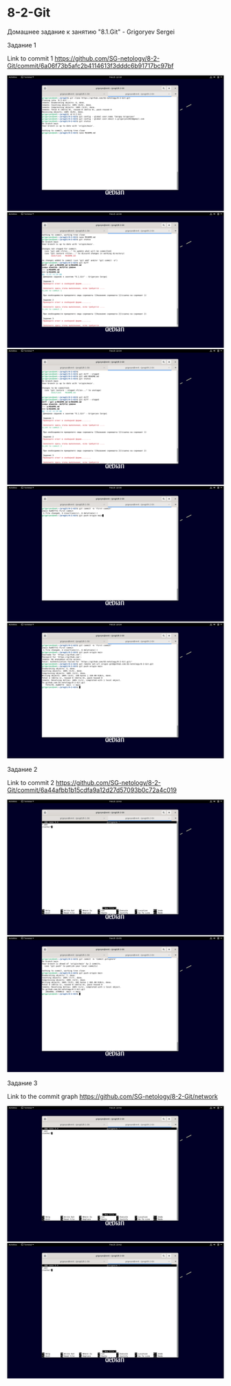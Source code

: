 # 8-2-Git
Домашнее задание к занятию "8.1.Git" - Grigoryev Sergei

Задание 1

Link to commit 1 https://github.com/SG-netology/8-2-Git/commit/6a06f73b5afc2b4114613f3dddc6b91717bc97bf

![1-1](https://github.com/SG-netology/8-2-Git/blob/main/1-1.png)
![1-2](https://github.com/SG-netology/8-2-Git/blob/main/1-2.png)
![1-3](https://github.com/SG-netology/8-2-Git/blob/main/1-3.png)
![1-4](https://github.com/SG-netology/8-2-Git/blob/main/1-4.png)
![1-5](https://github.com/SG-netology/8-2-Git/blob/main/1-5.png)

Задание 2

Link to commit 2 https://github.com/SG-netology/8-2-Git/commit/6a44afbb1b15cdfa9a12d27d57093b0c72a4c019

![2-1](https://github.com/SG-netology/8-2-Git/blob/main/2-1.png)
![2-2](https://github.com/SG-netology/8-2-Git/blob/main/2-2.png)

Задание 3

Link to the commit graph https://github.com/SG-netology/8-2-Git/network

![3-1](https://github.com/SG-netology/8-2-Git/blob/main/2-1.png)
![3-2](https://github.com/SG-netology/8-2-Git/blob/main/2-1.png)
